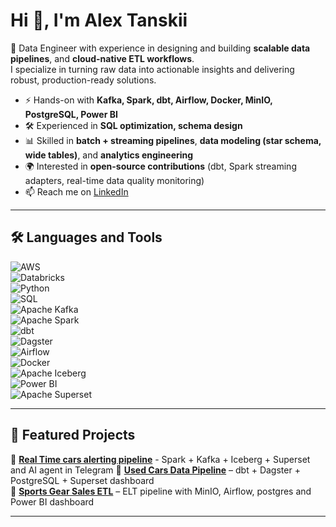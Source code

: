 # Hi 👋, I'm Alex  Tanskii

🚀 Data Engineer with experience in designing and building **scalable data pipelines**, and **cloud-native ETL workflows**.  
I specialize in turning raw data into actionable insights and delivering robust, production-ready solutions.  

- ⚡ Hands-on with **Kafka, Spark, dbt, Airflow, Docker, MinIO, PostgreSQL, Power BI**  
- 🛠️ Experienced in **SQL optimization, schema design**  
- 📊 Skilled in **batch + streaming pipelines**, **data modeling (star schema, wide tables)**, and **analytics engineering**  
- 🌍 Interested in **open-source contributions** (dbt, Spark streaming adapters, real-time data quality monitoring)  
- 📫 Reach me on [LinkedIn](https://www.linkedin.com/in/tanskiialeksandr/)  

---

## 🛠️ Languages and Tools  
![AWS](https://img.shields.io/badge/AWS-232F3E?style=for-the-badge&logo=amazon-aws&logoColor=white)  
![Databricks](https://img.shields.io/badge/Databricks-FF3621?style=for-the-badge&logo=databricks&logoColor=white)  
![Python](https://img.shields.io/badge/Python-3776AB?style=for-the-badge&logo=python&logoColor=white)  
![SQL](https://img.shields.io/badge/SQL-025E8C?style=for-the-badge&logo=postgresql&logoColor=white)  
![Apache Kafka](https://img.shields.io/badge/Kafka-231F20?style=for-the-badge&logo=apache-kafka&logoColor=white)  
![Apache Spark](https://img.shields.io/badge/Spark-E25A1C?style=for-the-badge&logo=apachespark&logoColor=white)  
![dbt](https://img.shields.io/badge/dbt-FF694B?style=for-the-badge&logo=dbt&logoColor=white)  
![Dagster](https://img.shields.io/badge/Dagster-FF6F00?style=for-the-badge&logo=dagster&logoColor=white)  
![Airflow](https://img.shields.io/badge/Airflow-017CEE?style=for-the-badge&logo=apache-airflow&logoColor=white)  
![Docker](https://img.shields.io/badge/Docker-2496ED?style=for-the-badge&logo=docker&logoColor=white)  
![Apache Iceberg](https://img.shields.io/badge/Iceberg-0D47A1?style=for-the-badge&logo=apacheiceberg&logoColor=white)  
![Power BI](https://img.shields.io/badge/PowerBI-F2C811?style=for-the-badge&logo=powerbi&logoColor=black)  
![Apache Superset](https://img.shields.io/badge/Superset-20A7C9?style=for-the-badge&logo=apache-superset&logoColor=white)  


---

## 📂 Featured Projects  
🔹 **[Real Time cars alerting pipeline](https://github.com/ATanskiy/cars_streaming_anomaly_detection)** - Spark + Kafka + Iceberg + Superset and AI agent in Telegram
🔹 **[Used Cars Data Pipeline](https://github.com/ATanskiy/used_cars_dbt_project)** – dbt + Dagster + PostgreSQL + Superset dashboard  
🔹 **[Sports Gear Sales ETL](https://github.com/ATanskiy/e2e_sport_sales_pipeline_with_airflow)** – ELT pipeline with MinIO, Airflow, postgres and Power BI dashboard  

---
